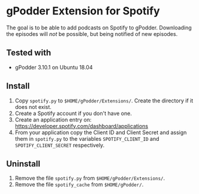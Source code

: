 # gPodder Extension for Spotify

The goal is to be able to add podcasts on Spotify to gPodder. Downloading the episodes will *not* be possible, but being notified of new episodes.


## Tested with

* gPodder 3.10.1 on Ubuntu 18.04


## Install

1. Copy `spotify.py` to `$HOME/gPodder/Extensions/`. Create the directory if it does not exist.
2. Create a Spotify account if you don't have one.
3. Create an application entry on: https://developer.spotify.com/dashboard/applications
4. From your application copy the Client ID and Client Secret and assign them in `spotify.py` to the variables `SPOTIFY_CLIENT_ID` and `SPOTIFY_CLIENT_SECRET` respectively.


## Uninstall

1. Remove the file `spotify.py` from `$HOME/gPodder/Extensions/`.
2. Remove the file `spotify_cache` from `$HOME/gPodder/`.

